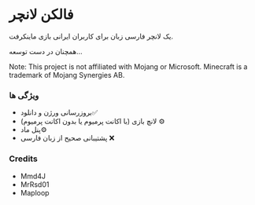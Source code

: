 # فالکن لانچر

یک لانچر فارسی زبان برای کاربران ایرانی بازی ماینکرفت.

همچنان در دست توسعه... 

Note: This project is not affiliated with Mojang or Microsoft. Minecraft is a trademark of Mojang Synergies AB.

### ویژگی ها
* بروزرسانی ورژن و دانلود✅
* لانچ بازی (با اکانت پرمیوم یا بدون اکانت پرمیوم) ⚙
* پنل ماد⚙
* پشتیبانی صحیح از زبان فارسی ❌

### Credits
* Mmd4J
* MrRsd01
* Maploop
